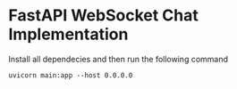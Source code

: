 # FastAPI WebSocket Chat Implementation

Install all dependecies and then run the following command
```
uvicorn main:app --host 0.0.0.0
```
